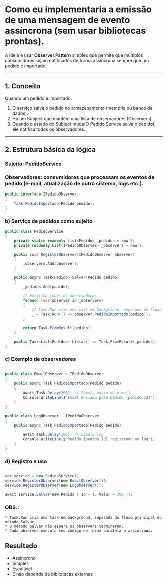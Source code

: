 # Como eu implementaria a emissão de uma mensagem de evento assíncrona (sem usar bibliotecas prontas).


A ideia é usar **Observer Pattern** simples que permite que múltiplos consumidores sejam notificados de forma assíncrona sempre que um pedido é importado.

---

## 1. Conceito

Quando um pedido é importado:

1. O serviço salva o pedido no armazenamento (memória ou banco de dados).  
2. Há um Subject que mantém uma lista de observadores (Observers).
3. Quando o estado do Subject muda(O Pedido Service salva o pedido), ele notifica todos os observadores.

---

## 2. Estrutura básica da lógica

### Sujeito: PedidoService
### Observadores: consumidores que processam os eventos de pedido (e-mail, atualização de outro sistema, logs etc.).

```csharp
public interface IPedidoObserver
{
    Task PedidoImportado(Pedido pedido);
}
```

### b) Serviço de pedidos como sujeito

```csharp
public class PedidoService
{
    private static readonly List<Pedido> _pedidos = new();
    private readonly List<IPedidoObserver> _observers = new();

    public void RegisterObserver(IPedidoObserver observer)
    {
        _observers.Add(observer);
    }

    public async Task<Pedido> Salvar(Pedido pedido)
    {
        _pedidos.Add(pedido);

        // Notifica todos os observadores
        foreach (var observer in _observers)
        {
            // Task.Run cria uma task em background, separada do fluxo principal do método Salvar.
            _ = Task.Run(() => observer.PedidoImportado(pedido));
        }

        return Task.FromResult(pedido);
    }

    public Task<List<Pedido>> Listar() => Task.FromResult(_pedidos);
}
```

### c) Exemplo de observadores

```csharp

public class EmailObserver : IPedidoObserver
{
    public async Task PedidoImportado(Pedido pedido)
    {
        await Task.Delay(200); // Simula envio de e-mail
        Console.WriteLine($"Email enviado para pedido {pedido.Id}");
    }
}

public class LogObserver : IPedidoObserver
{
    public async Task PedidoImportado(Pedido pedido)
    {
        await Task.Delay(100); // Simula log
        Console.WriteLine($"Pedido {pedido.Id} registrado no log");
    }
}


```

### d) Registro e uso
```csharp

var service = new PedidoService();
service.RegisterObserver(new EmailObserver());
service.RegisterObserver(new LogObserver());

await service.Salvar(new Pedido { Id = 1, Valor = 100 });

```

### OBS.: 
    * Task.Run cria uma task em background, separada do fluxo principal do método Salvar.
    * O método Salvar não espera os observers terminarem.
    * Cada observer executa seu código de forma paralela e assíncrona.

## Resultado
* Assincrono
* Simples
* Escalável
* E não depende de bibliotecas externas